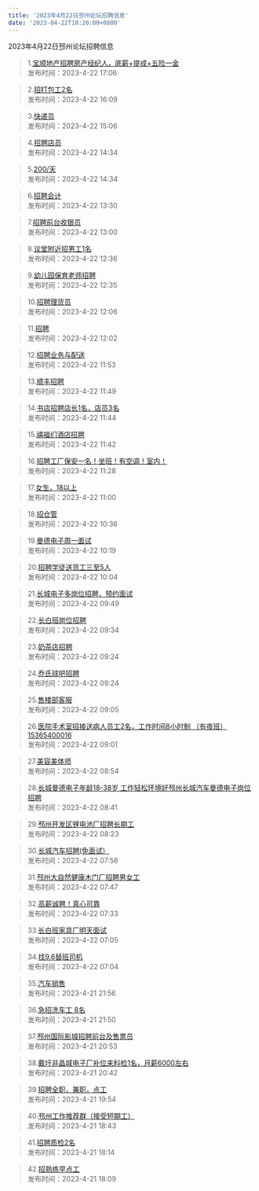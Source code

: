 ```yaml
---
title: '2023年4月22日邳州论坛招聘信息'
date: '2023-04-22T18:20:00+0800'
---
```

2023年4月22日邳州论坛招聘信息
<!--more-->
>1.[宝顺地产招聘房产经纪人，底薪+提成+五险一金](https://www.pzzc.net/forum.php?mod=viewthread&tid=10300603)<br>
>发布时间：2023-4-22 17:06

>2.[招打包工2名](https://www.pzzc.net/forum.php?mod=viewthread&tid=10300592)<br>
>发布时间：2023-4-22 16:09

>3.[快递员](https://www.pzzc.net/forum.php?mod=viewthread&tid=10300580)<br>
>发布时间：2023-4-22 15:06

>4.[招聘店员](https://www.pzzc.net/forum.php?mod=viewthread&tid=10300565)<br>
>发布时间：2023-4-22 14:34

>5.[200/天](https://www.pzzc.net/forum.php?mod=viewthread&tid=10300564)<br>
>发布时间：2023-4-22 14:34

>6.[招聘会计](https://www.pzzc.net/forum.php?mod=viewthread&tid=10300547)<br>
>发布时间：2023-4-22 13:30

>7.[招聘前台收银员](https://www.pzzc.net/forum.php?mod=viewthread&tid=10300541)<br>
>发布时间：2023-4-22 13:00

>8.[议堂附近招男工1名](https://www.pzzc.net/forum.php?mod=viewthread&tid=10300537)<br>
>发布时间：2023-4-22 12:36

>9.[幼儿园保育老师招聘](https://www.pzzc.net/forum.php?mod=viewthread&tid=10300534)<br>
>发布时间：2023-4-22 12:35

>10.[招聘理货员](https://www.pzzc.net/forum.php?mod=viewthread&tid=10300527)<br>
>发布时间：2023-4-22 12:06

>11.[招聘](https://www.pzzc.net/forum.php?mod=viewthread&tid=10300525)<br>
>发布时间：2023-4-22 12:02

>12.[招聘业务与配送](https://www.pzzc.net/forum.php?mod=viewthread&tid=10300522)<br>
>发布时间：2023-4-22 11:53

>13.[顺丰招聘](https://www.pzzc.net/forum.php?mod=viewthread&tid=10300521)<br>
>发布时间：2023-4-22 11:49

>14.[书店招聘店长1名，店员3名](https://www.pzzc.net/forum.php?mod=viewthread&tid=10300520)<br>
>发布时间：2023-4-22 11:44

>15.[禧福们酒店招聘](https://www.pzzc.net/forum.php?mod=viewthread&tid=10300519)<br>
>发布时间：2023-4-22 11:42

>16.[招聘工厂保安一名！坐班！有空调！室内！](https://www.pzzc.net/forum.php?mod=viewthread&tid=10300516)<br>
>发布时间：2023-4-22 11:28

>17.[女生，18以上](https://www.pzzc.net/forum.php?mod=viewthread&tid=10300509)<br>
>发布时间：2023-4-22 11:00

>18.[招仓管](https://www.pzzc.net/forum.php?mod=viewthread&tid=10300503)<br>
>发布时间：2023-4-22 10:36

>19.[曼德电子周一面试](https://www.pzzc.net/forum.php?mod=viewthread&tid=10300497)<br>
>发布时间：2023-4-22 10:19

>20.[招聘学徒送货工三至5人](https://www.pzzc.net/forum.php?mod=viewthread&tid=10300488)<br>
>发布时间：2023-4-22 10:04

>21.[长城电子多岗位招聘，预约面试](https://www.pzzc.net/forum.php?mod=viewthread&tid=10300480)<br>
>发布时间：2023-4-22 09:49

>22.[长白班岗位招聘](https://www.pzzc.net/forum.php?mod=viewthread&tid=10300475)<br>
>发布时间：2023-4-22 09:34

>23.[奶茶店招聘](https://www.pzzc.net/forum.php?mod=viewthread&tid=10300469)<br>
>发布时间：2023-4-22 09:24

>24.[乔氏球吧招聘](https://www.pzzc.net/forum.php?mod=viewthread&tid=10300468)<br>
>发布时间：2023-4-22 09:24

>25.[售楼部客服](https://www.pzzc.net/forum.php?mod=viewthread&tid=10300461)<br>
>发布时间：2023-4-22 09:05

>26.[医院手术室招接送病人员工2名，工作时间8小时制 （有夜班）15365400016](https://www.pzzc.net/forum.php?mod=viewthread&tid=10300458)<br>
>发布时间：2023-4-22 09:01

>27.[美容美体师](https://www.pzzc.net/forum.php?mod=viewthread&tid=10300455)<br>
>发布时间：2023-4-22 08:54

>28.[长城曼德电子年龄18-38岁  工作轻松环境好邳州长城汽车曼德电子岗位招聘](https://www.pzzc.net/forum.php?mod=viewthread&tid=10300453)<br>
>发布时间：2023-4-22 08:41

>29.[邳州开发区锂电池厂招聘长期工](https://www.pzzc.net/forum.php?mod=viewthread&tid=10300448)<br>
>发布时间：2023-4-22 08:23

>30.[长城汽车招聘(免面试）](https://www.pzzc.net/forum.php?mod=viewthread&tid=10300437)<br>
>发布时间：2023-4-22 07:56

>31.[邳州大自然健康木门厂招聘男女工](https://www.pzzc.net/forum.php?mod=viewthread&tid=10300434)<br>
>发布时间：2023-4-22 07:47

>32.[高薪诚聘！真心可靠](https://www.pzzc.net/forum.php?mod=viewthread&tid=10300431)<br>
>发布时间：2023-4-22 07:33

>33.[长白班家具厂明天面试](https://www.pzzc.net/forum.php?mod=viewthread&tid=10300428)<br>
>发布时间：2023-4-22 07:05

>34.[找9.6替班司机](https://www.pzzc.net/forum.php?mod=viewthread&tid=10300427)<br>
>发布时间：2023-4-22 07:04

>35.[汽车销售](https://www.pzzc.net/forum.php?mod=viewthread&tid=10300394)<br>
>发布时间：2023-4-21 21:56

>36.[急招洗车工 8名](https://www.pzzc.net/forum.php?mod=viewthread&tid=10300392)<br>
>发布时间：2023-4-21 21:50

>37.[邳州国际影城招聘前台及售票员](https://www.pzzc.net/forum.php?mod=viewthread&tid=10300382)<br>
>发布时间：2023-4-21 20:53

>38.[戴圩非晶城电子厂补位来料检1名，月薪6000左右](https://www.pzzc.net/forum.php?mod=viewthread&tid=10300378)<br>
>发布时间：2023-4-21 20:42

>39.[招聘全职，兼职，点工](https://www.pzzc.net/forum.php?mod=viewthread&tid=10300366)<br>
>发布时间：2023-4-21 19:54

>40.[邳州工作推荐群（接受短期工）](https://www.pzzc.net/forum.php?mod=viewthread&tid=10300338)<br>
>发布时间：2023-4-21 18:43

>41.[招聘质检2名](https://www.pzzc.net/forum.php?mod=viewthread&tid=10300334)<br>
>发布时间：2023-4-21 18:14

>42.[招熟练早点工](https://www.pzzc.net/forum.php?mod=viewthread&tid=10300332)<br>
>发布时间：2023-4-21 18:09

